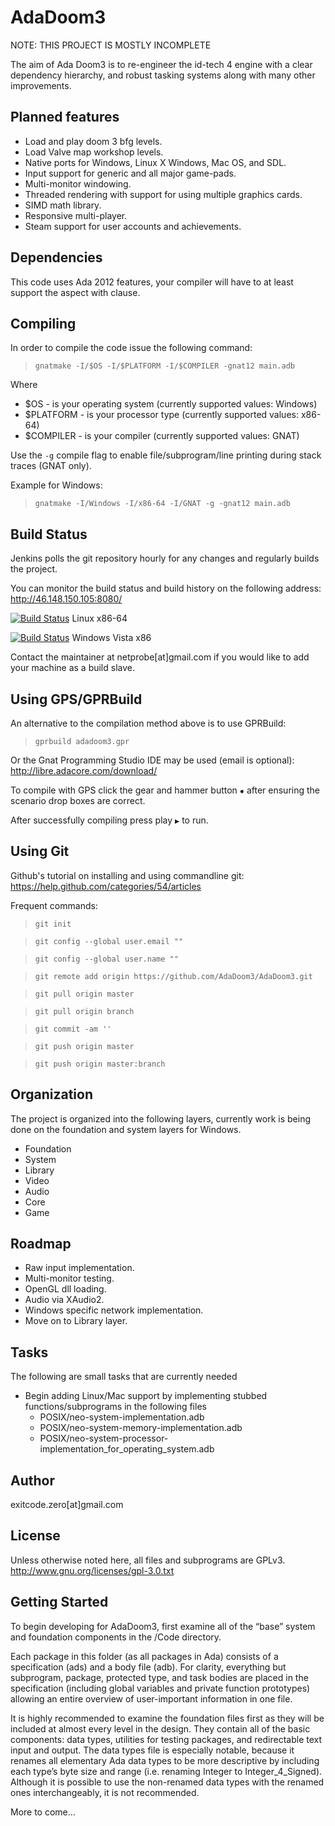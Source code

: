 AdaDoom3
========

NOTE: THIS PROJECT IS MOSTLY INCOMPLETE

The aim of Ada Doom3 is to re-engineer the id-tech 4 engine with a clear dependency hierarchy, and robust tasking systems along with many other improvements.

Planned features
----------------
* Load and play doom 3 bfg levels.
* Load Valve map workshop levels.
* Native ports for Windows, Linux X Windows, Mac OS, and SDL.
* Input support for generic and all major game-pads.
* Multi-monitor windowing.
* Threaded rendering with support for using multiple graphics cards.
* SIMD math library.
* Responsive multi-player.
* Steam support for user accounts and achievements.

Dependencies
------------
This code uses Ada 2012 features, your compiler will have to at least support the aspect with clause.

Compiling
---------
In order to compile the code issue the following command:

>  `gnatmake -I/$OS -I/$PLATFORM -I/$COMPILER -gnat12 main.adb`

Where

 * $OS - is your operating system (currently supported values: Windows)
 * $PLATFORM - is your processor type (currently supported values: x86-64)
 * $COMPILER - is your compiler (currently supported values: GNAT)

Use the `-g` compile flag to enable file/subprogram/line printing during stack traces (GNAT only). 

  Example for Windows:

>   `gnatmake -I/Windows -I/x86-64 -I/GNAT -g -gnat12 main.adb`
  
Build Status
------------
Jenkins polls the git repository hourly for any changes and regularly builds the project.

You can monitor the build status and build history on the following address: http://46.148.150.105:8080/

[![Build Status](http://46.148.150.105:8080/job/AdaDoom3-linux-x86-64/badge/icon)](http://46.148.150.105:8080/job/AdaDoom3-linux-x86-64/) Linux x86-64

[![Build Status](http://46.148.150.105:8080/job/AdaDoom3-windows-vista-x86/badge/icon)](http://46.148.150.105:8080/job/AdaDoom3-windows-vista-x86/) Windows Vista x86

Contact the maintainer at netprobe[at]gmail.com if you would like to add your machine as a build slave.

Using GPS/GPRBuild
------------------

An alternative to the compilation method above is to use GPRBuild:
>    `gprbuild adadoom3.gpr`

Or the Gnat Programming Studio IDE may be used (email is optional):
http://libre.adacore.com/download/

To compile with GPS click the gear and hammer button `✹` after ensuring the scenario drop boxes are correct.

After successfully compiling press play `▶` to run.

Using Git
---------

Github's tutorial on installing and using commandline git:
https://help.github.com/categories/54/articles

Frequent commands:

>    `git init`

>    `git config --global user.email ""`

>    `git config --global user.name ""`

>    `git remote add origin https://github.com/AdaDoom3/AdaDoom3.git`

>    `git pull origin master`

>    `git pull origin branch`

>    `git commit -am ''`

>    `git push origin master`

>    `git push origin master:branch`

Organization
------------
The project is organized into the following layers, currently work is being done on the foundation and system layers for Windows.
* Foundation 
* System
* Library
* Video
* Audio
* Core
* Game

Roadmap
-------
* Raw input implementation.
* Multi-monitor testing.
* OpenGL dll loading.
* Audio via XAudio2.
* Windows specific network implementation.
* Move on to Library layer.

Tasks
-----
The following are small tasks that are currently needed
* Begin adding Linux/Mac support by implementing stubbed functions/subprograms in the following files
  * POSIX/neo-system-implementation.adb
  * POSIX/neo-system-memory-implementation.adb
  * POSIX/neo-system-processor-implementation_for_operating_system.adb

Author
------
exitcode.zero[at]gmail.com

License
-------
Unless otherwise noted here, all files and subprograms are GPLv3.
http://www.gnu.org/licenses/gpl-3.0.txt

Getting Started
---------------
To begin developing for AdaDoom3, first examine all of the “base” system and foundation components in the /Code directory.

Each package in this folder (as all packages in Ada) consists of a specification (ads) and a body file (adb). For clarity, everything but subprogram, package, protected type, and task bodies are placed in the specification (including global variables and private function prototypes) allowing an entire overview of user-important information in one file.

It is highly recommended to examine the foundation files first as they will be included at almost every level in the design. They contain all of the basic components: data types, utilities for testing packages, and redirectable text input and output. The data types file is especially notable, because it renames all elementary Ada data types to be more descriptive by including each type’s byte size and range (i.e. renaming Integer to Integer_4_Signed). Although it is possible to use the non-renamed data types with the renamed ones interchangeably, it is not recommended.

More to come…
